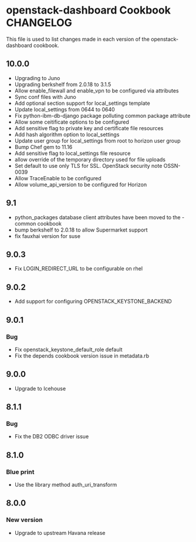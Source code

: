 openstack-dashboard Cookbook CHANGELOG
==============================
This file is used to list changes made in each version of the openstack-dashboard cookbook.

## 10.0.0
* Upgrading to Juno
* Upgrading berkshelf from 2.0.18 to 3.1.5
* Allow enable_filewall and enable_vpn to be configured via attributes
* Sync conf files with Juno
* Add optional section support for local_settings template
* Update local_settings from 0644 to 0640
* Fix python-ibm-db-django package polluting common package attribute
* Allow some ceitificate options to be configured
* Add sensitive flag to private key and certificate file resources
* Add hash algorithm option to local_settings
* Update user group for local_settings from root to horizon user group
* Bump Chef gem to 11.16
* Add sensitive flag to local_settings file resource
* allow override of the temporary directory used for file uploads
* Set default to use only TLS for SSL. OpenStack security note OSSN-0039
* Allow TraceEnable to be configured
* Allow volume_api_version to be configured for Horizon

## 9.1
* python_packages database client attributes have been moved to the -common cookbook
* bump berkshelf to 2.0.18 to allow Supermarket support
* fix fauxhai version for suse

## 9.0.3
* Fix LOGIN_REDIRECT_URL to be configurable on rhel

## 9.0.2
* Add support for configuring OPENSTACK_KEYSTONE_BACKEND

## 9.0.1
### Bug
* Fix openstack_keystone_default_role default
* Fix the depends cookbook version issue in metadata.rb

## 9.0.0
* Upgrade to Icehouse

## 8.1.1
### Bug
* Fix the DB2 ODBC driver issue

## 8.1.0
### Blue print
* Use the library method auth_uri_transform

## 8.0.0
### New version
* Upgrade to upstream Havana release

